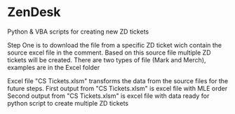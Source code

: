 # ZenDesk
Python & VBA scripts for creating new ZD tickets

Step One is to download the file from a specific ZD ticket wich contain the source excel file in the comment. 
Based on this source file multiple ZD tickets will be created. 
There are two types of file (Mark and Merch), examples are in the Excel folder

Excel file "CS Tickets.xlsm" transforms the data from the source files for the future steps.
First output from "CS Tickets.xlsm" is excel file with MLE order
Second output from "CS Tickets.xlsm" is excel file with data ready for python script to create multiple ZD tickets
